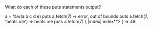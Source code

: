 What do each of these puts statements output?

a = %w(a b c d e)
puts a.fetch(7)   => error, out of bounds
puts a.fetch(7, 'beats me')   => beats me
puts a.fetch(7) { |index| index**2 }  => 49